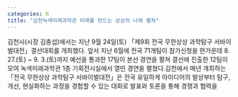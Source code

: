```yaml
---
categories: h
title: "김천녹색미래과학관 미래를 만드는 상상의 나래 펼쳐"
---
```

김천시(시장 김충섭)에서는 지난 9월 24일(토) 「제9회 전국 무한상상 과학탐구 서바이벌대전」결선대회를 개최했다.									앞서 지난 6월에 전국 71개팀이 참가신청을 한가운데 8. 27.(토) ~ 9. 3.(토)까지 예선을 통과한 17팀이 본선 경연을 펼쳐 결선에 진출한 12팀이 모여 녹색미래과학관 1층 기획전시실에서 열띤 경연을 펼쳤다.김천에서 매년 개최하는 「전국 무한상상 과학탐구 서바이벌대전」은 전국 유일하게 아이디어의 발상부터 탐구, 개선, 현실화하는 과정을 경험할 수 있는 대회로 발표와 토론을 통해 경쟁과 협력을